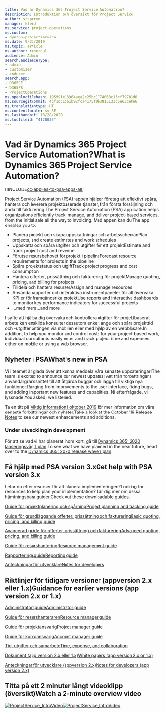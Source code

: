 ```yaml
---
title: Vad är Dynamics 365 Project Service Automation?
description: Introduktion och översikt för Project Service
author: stsporen
manager: kfend
ms.service: project-operations
ms.custom:
- dyn365-projectservice
ms.date: 9/23/2019
ms.topic: article
ms.author: ruhercul
audience: Admin
search.audienceType:
- admin
- customizer
- enduser
search.app:
- D365CE
- D365PS
- ProjectOperations
ms.openlocfilehash: 19599fe13964aea2c25bc1774063c13cf79703d0
ms.sourcegitcommit: 4cf1dc1561b92fca4175f0b3813133c5e63ce8e6
ms.translationtype: HT
ms.contentlocale: sv-SE
ms.lasthandoff: 10/28/2020
ms.locfileid: "4128035"
---
```

# <a name="what-is-dynamics-365-project-service-automation"></a><span data-ttu-id="78480-103">Vad är Dynamics 365 Project Service Automation?</span><span class="sxs-lookup"><span data-stu-id="78480-103">What is Dynamics 365 Project Service Automation?</span></span>

[!INCLUDE[cc-applies-to-psa-apps-all](../includes/cc-applies-to-psa-apps-all.md)]

<span data-ttu-id="78480-104">Project Service Automation (PSA)-appen hjälper företag att effektivt spåra, hantera och leverera projektbaserade tjänster, från första försäljning och ända till fakturering.</span><span class="sxs-lookup"><span data-stu-id="78480-104">The Project Service Automation (PSA) application helps organizations efficiently track, manage, and deliver project-based services, from the initial sale all the way to invoicing.</span></span> <span data-ttu-id="78480-105">Med appen kan du:</span><span class="sxs-lookup"><span data-stu-id="78480-105">The app enables you to:</span></span>

- <span data-ttu-id="78480-106">Planera projekt och skapa uppskattningar och arbetsscheman</span><span class="sxs-lookup"><span data-stu-id="78480-106">Plan projects, and create estimates and work schedules</span></span>
- <span data-ttu-id="78480-107">Uppskatta och spåra utgifter och utgifter för ett projekt</span><span class="sxs-lookup"><span data-stu-id="78480-107">Estimate and track project cost and revenue</span></span>
- <span data-ttu-id="78480-108">Förutse resursbehovet för projekt i pipeline</span><span class="sxs-lookup"><span data-stu-id="78480-108">Forecast resource requirements for projects in the pipeline</span></span>
- <span data-ttu-id="78480-109">Spåra projektstatus och utgift</span><span class="sxs-lookup"><span data-stu-id="78480-109">Track project progress and cost consumption</span></span>
- <span data-ttu-id="78480-110">Hantera offerter, prissättning och fakturering för projekt</span><span class="sxs-lookup"><span data-stu-id="78480-110">Manage quoting, pricing, and billing for projects</span></span>
- <span data-ttu-id="78480-111">Tilldela och hantera resurser</span><span class="sxs-lookup"><span data-stu-id="78480-111">Assign and manage resources</span></span>
- <span data-ttu-id="78480-112">Använda rapporter och interaktiva instrumentpaneler för att övervaka KPI:er för framgångsrika projekt</span><span class="sxs-lookup"><span data-stu-id="78480-112">Use reports and interactive dashboards to monitor key performance indicators for successful projects</span></span>
- <span data-ttu-id="78480-113">...med mera</span><span class="sxs-lookup"><span data-stu-id="78480-113">...and more</span></span>

<span data-ttu-id="78480-114">I syfte att hjälpa dig övervaka och kontrollera utgifter för projektbaserat arbete kan enskilda konsulter dessutom enkelt ange och spåra projekttid och -utgifter antingen via mobilen eller med hjälp av en webbläsare.</span><span class="sxs-lookup"><span data-stu-id="78480-114">In addition, to help you monitor and control costs for your project-based work, individual consultants easily enter and track project time and expenses either on mobile or using a web browser.</span></span>

## <a name="whats-new-in-psa"></a><span data-ttu-id="78480-115">Nyheter i PSA</span><span class="sxs-lookup"><span data-stu-id="78480-115">What's new in PSA</span></span>
<span data-ttu-id="78480-116">Vi i teamet är glada över att kunna meddela våra senaste uppdateringar!</span><span class="sxs-lookup"><span data-stu-id="78480-116">The team is excited to announce our newest updates!</span></span> <span data-ttu-id="78480-117">Allt från förbättringar i användargränssnittet till att åtgärda buggar och lägga till viktiga nya funktioner.</span><span class="sxs-lookup"><span data-stu-id="78480-117">Ranging from improvements to the user interface, fixing bugs, and adding important new features and capabilties.</span></span> <span data-ttu-id="78480-118">Ni efterfrågade, vi lyssnade.</span><span class="sxs-lookup"><span data-stu-id="78480-118">You asked; we listened.</span></span>

<span data-ttu-id="78480-119">Ta en titt på [Viktig information i oktober 2019](https://docs.microsoft.com/dynamics365-release-plan/2019wave2/index) för mer information om våra senaste förbättringar och nyheter.</span><span class="sxs-lookup"><span data-stu-id="78480-119">Take a look at the [October '19 Release Notes](https://docs.microsoft.com/dynamics365-release-plan/2019wave2/index) to see our newest enhancements and additions.</span></span>

### <a name="in-development"></a><span data-ttu-id="78480-120">Under utveckling</span><span class="sxs-lookup"><span data-stu-id="78480-120">In development</span></span>
<span data-ttu-id="78480-121">För att se vad vi har planerat inom kort, gå till [Dynamics 365: 2020 lanseringsvåg 1 plan](https://docs.microsoft.com/dynamics365-release-plan/2020wave1/index).</span><span class="sxs-lookup"><span data-stu-id="78480-121">To see what we have planned in the near future, head over to the [Dynamics 365: 2020 release wave 1 plan](https://docs.microsoft.com/dynamics365-release-plan/2020wave1/index).</span></span>

## <a name="get-help-with-psa-version-3x"></a><span data-ttu-id="78480-122">Få hjälp med PSA version 3.x</span><span class="sxs-lookup"><span data-stu-id="78480-122">Get help with PSA version 3.x</span></span>
<span data-ttu-id="78480-123">Letar du efter resurser för att planera implementeringen?</span><span class="sxs-lookup"><span data-stu-id="78480-123">Looking for resources to help plan your implementation?</span></span> <span data-ttu-id="78480-124">Lär dig mer om dessa hämtningsbara guider.</span><span class="sxs-lookup"><span data-stu-id="78480-124">Check out these downloadable guides.</span></span>

 [<span data-ttu-id="78480-125">Guide för projektplanering och spårning</span><span class="sxs-lookup"><span data-stu-id="78480-125">Project planning and tracking guide</span></span>](../psa/implementation-guides/project-planning-tracking.md)

 [<span data-ttu-id="78480-126">Guide för grundläggande offerter, prissättning och fakturering</span><span class="sxs-lookup"><span data-stu-id="78480-126">Basic quoting, pricing, and billing guide</span></span>](../psa/implementation-guides/begin-quoting-pricing-billing.md)

 [<span data-ttu-id="78480-127">Avancerad guide för offerter, prissättning och fakturering</span><span class="sxs-lookup"><span data-stu-id="78480-127">Advanced quoting, pricing, and billing guide</span></span>](../psa/implementation-guides/adv-quoting-pricing-billing.md)

 [<span data-ttu-id="78480-128">Guide för resurshantering</span><span class="sxs-lookup"><span data-stu-id="78480-128">Resource management guide</span></span>](../psa/implementation-guides/resource-management-guide.md)

 [<span data-ttu-id="78480-129">Rapporteringsguide</span><span class="sxs-lookup"><span data-stu-id="78480-129">Reporting guide</span></span>](../psa/implementation-guides/reporting-guide.md)

 [<span data-ttu-id="78480-130">Anteckningar för utvecklare</span><span class="sxs-lookup"><span data-stu-id="78480-130">Notes for developers</span></span>](../psa/developer-guides/overview-dev-notes-v3.x.md)

## <a name="guidance-for-earlier-versions-app-version-2x-or-1x"></a><span data-ttu-id="78480-131">Riktlinjer för tidigare versioner (appversion 2.x eller 1.x)</span><span class="sxs-lookup"><span data-stu-id="78480-131">Guidance for earlier versions (app version 2.x or 1.x)</span></span>
 [<span data-ttu-id="78480-132">Administratörsguide</span><span class="sxs-lookup"><span data-stu-id="78480-132">Administrator guide</span></span>](../psa/admin-guide.md)

 [<span data-ttu-id="78480-133">Guide för resurshanteraren</span><span class="sxs-lookup"><span data-stu-id="78480-133">Resource manager guide</span></span>](../psa/resource-manager-guide.md)

 [<span data-ttu-id="78480-134">Guide för projektansvarig</span><span class="sxs-lookup"><span data-stu-id="78480-134">Project manager guide</span></span>](../psa/project-manager-guide.md)

 [<span data-ttu-id="78480-135">Guide för kontoansvarig</span><span class="sxs-lookup"><span data-stu-id="78480-135">Account manager guide</span></span>](../psa/account-manager-guide.md)

 [<span data-ttu-id="78480-136">Tid, utgifter och samarbete</span><span class="sxs-lookup"><span data-stu-id="78480-136">Time, expense, and collaboration</span></span>](../psa/time-expense-collaboration-guide.md)

 [<span data-ttu-id="78480-137">Dokument (app version 2.x eller 1.x)</span><span class="sxs-lookup"><span data-stu-id="78480-137">White papers (app version 2.x or 1.x)</span></span>](../psa/white-papers.md)

 [<span data-ttu-id="78480-138">Anteckningar för utvecklare (appversion 2.x)</span><span class="sxs-lookup"><span data-stu-id="78480-138">Notes for developers (app version 2.x)</span></span>](../psa/developer-guides/add-custom-qoi-forms-v2.x.md)

 ## <a name="watch-a-2-minute-overview-video"></a><span data-ttu-id="78480-139">Titta på ett 2 minuter långt videoklipp (översikt)</span><span class="sxs-lookup"><span data-stu-id="78480-139">Watch a 2-minute overview video</span></span>
 <a name="heroArea"></a> <span data-ttu-id="78480-140">[![ProjectService_IntroVideo](../psa/media/project-service-intro-video.png "ProjectService_IntroVideo")](https://go.microsoft.com/fwlink/p/?LinkId=799457)</span><span class="sxs-lookup"><span data-stu-id="78480-140">[![ProjectService_IntroVideo](../psa/media/project-service-intro-video.png "ProjectService_IntroVideo")](https://go.microsoft.com/fwlink/p/?LinkId=799457)</span></span>


